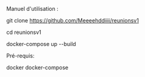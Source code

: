 Manuel d'utilisation :

git clone https://github.com/Meeeehddiiii/reunionsv1

cd reunionsv1

docker-compose up --build

Pré-requis:

docker
docker-compose
